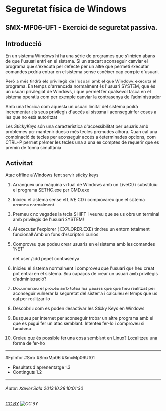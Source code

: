 # Seguretat física de Windows
## SMX-MP06-UF1 - Exercici de seguretat passiva. 
Introducció
--------------
En un sistema Windows hi ha una sèrie de programes que s'inicien abans de que l'usuari entri en el sistema. Si un atacant aconseguir canviar el programa que s'executa per defecte per un altre que permeti executar comandes podria entrar en el sistema sense conèixer cap compte d'usuari. 

Però a més tindrà els privilegis de l'usuari amb el que Windows executa el programa. En temps d'arrencada normalment és l'usuari SYSTEM, que és un usuari privilegiat de Windows, i que permet fer qualsevol tasca en el sistema operatiu com per exemple canviar la contrasenya de l'administrador

Amb una tècnica com aquesta un usuari limitat del sistema podrà incrementar els seus privilegis d'accés al sistema i aconseguir fer coses a les que no està autoritzat

Les *StickyKeys* són una característica d'accessibilitat per usuaris amb problemes per mantenir dues o més tecles premudes alhora. Quan cal una combinació de tecles per aconseguir accés a determinades opcions, com CTRL+P permet prémer les tecles una a una en comptes de requerir que es premin de forma simultània


Activitat
-------------
Atac offline a Windows fent servir sticky keys

1. Arranqueu una màquina virtual de Windows amb un LiveCD i substituïu el programa SETHC.exe per CMD.exe

2. Inicieu el sistema sense el LIVE CD i comprovareu que el sistema arranca normalment

3. Premeu cinc vegades la tecla SHIFT i veureu que se us obre un terminal amb privilegis de l'usuari SYSTEM!

4.  Al executar l'explorer ( EXPLORER.EXE) tindreu un entorn totalment funcional! Amb un fons d'escriptori curiós 

5. Comproveu que podeu crear usuaris en el sistema amb les comandes 'NET'

    net user /add pepet contrasenya

6. Inicieu el sistema normalment i comproveu que l'usuari que heu creat pot entrar en el sistema. Sou capaços de crear un usuari amb privilegis d'administració?





1. Documenteu el procés amb totes les passes que que heu realitzat per aconseguir vulnerar la seguretat del sistema i calculeu el temps que us cal per realitzar-lo

2. Descobriu com es poden desactivar les Sticky Keys en Windows

3. Busqueu per internet per aconseguir trobar un altre programa amb el que es pugui fer un atac semblant. Intenteu fer-lo i comproveu si funciona

4. Creieu que és possible fer una cosa semblant en Linux? Localitzeu una forma de fer-ho


---

#FpInfor #Smx #SmxMp06 #SmxMp06Uf01

* Resultats d'aprenentatge 1.3 
* Continguts 1.2 
---

###### Autor: Xavier Sala 2013.10.28 10:01:30
###### [CC BY](https://creativecommons.org/licenses/by/4.0/) ![CC BY](https://licensebuttons.net/l/by/3.0/80x15.png)
